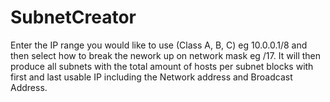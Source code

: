 # SubnetCreator
Enter the IP range you would like to use (Class A, B, C) eg 10.0.0.1/8 and then select how to break the nework up on network mask eg /17. It will then produce all subnets with the total amount of hosts per subnet blocks with first and last usable IP including the Network address and Broadcast Address.
